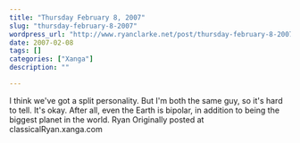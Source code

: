 ```yaml
---
title: "Thursday February 8, 2007"
slug: "thursday-february-8-2007"
wordpress_url: "http://www.ryanclarke.net/post/thursday-february-8-2007/"
date: 2007-02-08
tags: []
categories: ["Xanga"]
description: ""

---
```


I think we've got a split personality. But I'm both the same guy, so it's hard to tell.
It's okay. After all, even the Earth is bipolar, in addition to being the biggest planet in the world.
Ryan
Originally posted at classicalRyan.xanga.com
